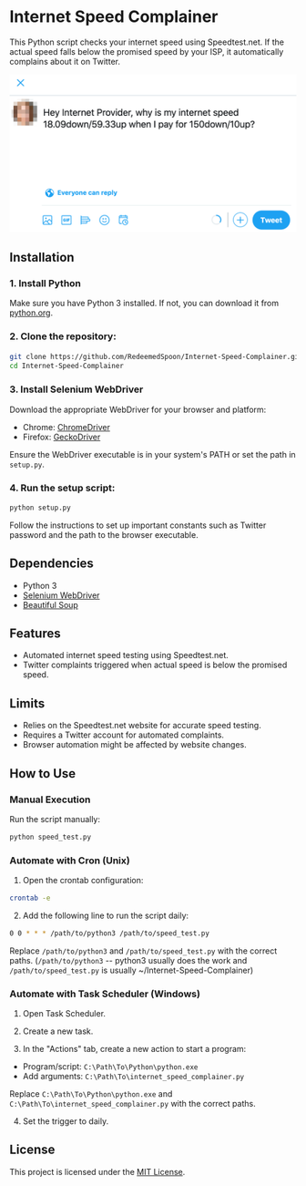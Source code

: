 # Internet Speed Complainer

This Python script checks your internet speed using Speedtest.net. If the actual speed falls below the promised speed by your ISP, it automatically complains about it on Twitter.

![Screenshot](preview.png)

## Installation

### 1. Install Python

Make sure you have Python 3 installed. If not, you can download it from [python.org](https://www.python.org/downloads/).

### 2. Clone the repository:

```bash
git clone https://github.com/RedeemedSpoon/Internet-Speed-Complainer.git
cd Internet-Speed-Complainer
```

### 3. Install Selenium WebDriver

Download the appropriate WebDriver for your browser and platform:

- Chrome: [ChromeDriver](https://sites.google.com/chromium.org/driver/)
- Firefox: [GeckoDriver](https://github.com/mozilla/geckodriver/releases)

Ensure the WebDriver executable is in your system's PATH or set the path in `setup.py`.

### 4. Run the setup script:

```bash
python setup.py
```

Follow the instructions to set up important constants such as Twitter password and the path to the browser executable.

## Dependencies

- Python 3
- [Selenium WebDriver](https://www.selenium.dev/)
- [Beautiful Soup](https://www.crummy.com/software/BeautifulSoup/)

## Features

- Automated internet speed testing using Speedtest.net.
- Twitter complaints triggered when actual speed is below the promised speed.

## Limits

- Relies on the Speedtest.net website for accurate speed testing.
- Requires a Twitter account for automated complaints.
- Browser automation might be affected by website changes.

## How to Use

### Manual Execution

Run the script manually:

```bash
python speed_test.py
```

### Automate with Cron (Unix)

1. Open the crontab configuration:

```bash
crontab -e
```

2. Add the following line to run the script daily:

```bash
0 0 * * * /path/to/python3 /path/to/speed_test.py
```

Replace `/path/to/python3` and `/path/to/speed_test.py` with the correct paths.
(`/path/to/python3` -- python3 usually does the work and `/path/to/speed_test.py` is usually ~/Internet-Speed-Complainer)

### Automate with Task Scheduler (Windows)

1. Open Task Scheduler.

2. Create a new task.

3. In the "Actions" tab, create a new action to start a program:

- Program/script: `C:\Path\To\Python\python.exe`
- Add arguments: `C:\Path\To\internet_speed_complainer.py`

Replace `C:\Path\To\Python\python.exe` and `C:\Path\To\internet_speed_complainer.py` with the correct paths.

4. Set the trigger to daily.

## License

This project is licensed under the [MIT License](LICENSE).
